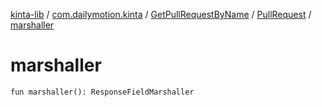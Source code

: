 [kinta-lib](../../../index.md) / [com.dailymotion.kinta](../../index.md) / [GetPullRequestByName](../index.md) / [PullRequest](index.md) / [marshaller](./marshaller.md)

# marshaller

`fun marshaller(): ResponseFieldMarshaller`